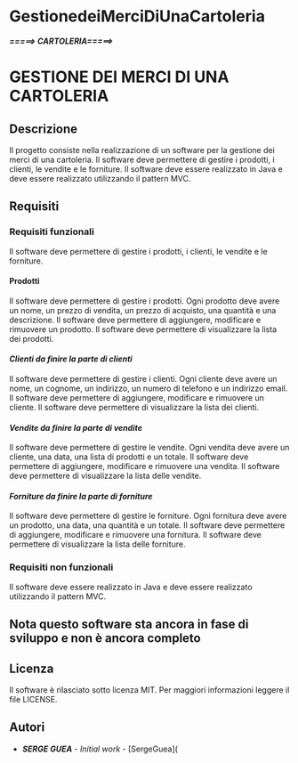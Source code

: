 # GestionedeiMerciDiUnaCartoleria
**_=====> CARTOLERIA=====>_**
# **GESTIONE DEI MERCI DI UNA CARTOLERIA**

## **Descrizione**

Il progetto consiste nella realizzazione di un software per la gestione dei merci di una cartoleria. Il software deve permettere di gestire i prodotti, i clienti, le vendite e le forniture. 
Il software deve essere realizzato in Java e deve essere realizzato utilizzando il pattern MVC.

## Requisiti

### **Requisiti funzionali**

Il software deve permettere di gestire i prodotti, i clienti, le vendite e le forniture.

#### **Prodotti**

Il software deve permettere di gestire i prodotti. Ogni prodotto deve avere  
un nome, un prezzo di vendita, un prezzo di acquisto, una quantità e una descrizione. 
Il software deve permettere di aggiungere, modificare e rimuovere un prodotto.
Il software deve permettere di visualizzare la lista dei prodotti.

#### **_Clienti da finire la parte di clienti_**

Il software deve permettere di gestire i clienti.
Ogni cliente deve avere un nome, un cognome, un indirizzo, un numero di telefono e un indirizzo email.
Il software deve permettere di aggiungere, modificare e rimuovere un cliente.
Il software deve permettere di visualizzare la lista dei clienti.

#### **_Vendite da finire la parte di vendite_**

Il software deve permettere di gestire le vendite.
Ogni vendita deve avere un cliente, una data, una lista di prodotti e un totale.
Il software deve permettere di aggiungere, modificare e rimuovere una vendita.
Il software deve permettere di visualizzare la lista delle vendite.

#### _**Forniture da finire la parte di forniture**_

Il software deve permettere di gestire le forniture.
Ogni fornitura deve avere un prodotto, una data, una quantità e un totale.
Il software deve permettere di aggiungere, modificare e rimuovere una fornitura.
Il software deve permettere di visualizzare la lista delle forniture.

### Requisiti non funzionali

Il software deve essere realizzato in Java e deve essere realizzato utilizzando il pattern MVC.

## Nota questo software sta ancora in fase di sviluppo e non è ancora completo 

## Licenza

Il software è rilasciato sotto licenza MIT. Per maggiori informazioni leggere il file LICENSE.

## Autori

* **_SERGE GUEA_** - *Initial work* - [SergeGuea](





